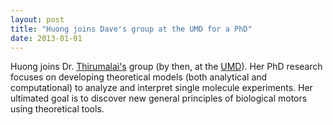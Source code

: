 ```yaml
---
layout: post
title: "Huong joins Dave's group at the UMD for a PhD"
date: 2013-01-01
---
```

Huong joins Dr. [Thirumalai's](https://sites.cns.utexas.edu/thirumalai) group (by then, at the [UMD](http://biotheory.umd.edu/)). Her PhD research focuses on developing theoretical models (both analytical and computational) to analyze and interpret single molecule experiments. Her ultimated goal is to discover new general principles of biological motors using theoretical tools. 
